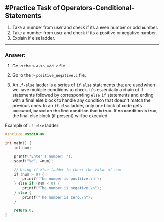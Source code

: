 ## #Practice Task of Operators-Conditional-Statements

1. Take a number from user and check if its a even number or odd number.
2. Take a number from user and check if its a positive or negative number.
3. Explain if else ladder.

---

### Answer:
1. Go to the > `even_odd.c` file.
2. Go to the > `positive_negative.c` file.

3. An `if-else` ladder is a series of `if-else` statements that are used when we have multiple conditions to check. It's essentially a chain of if statements followed by corresponding `else if` statements and ending with a final else block to handle any condition that doesn't match the previous ones.
In an `if-else` ladder, only one block of code gets executed, based on the first condition that is true. If no condition is true, the final else block (if present) will be executed.

Example of `if-else` ladder:

```c
#include <stdio.h>

int main() {
    int num;

    printf("Enter a number: ");
    scanf("%d", &num);

    // Using if-else ladder to check the value of num
    if (num > 0) {
        printf("The number is positive.\n");
    } else if (num < 0) {
        printf("The number is negative.\n");
    } else {
        printf("The number is zero.\n");
    }

    return 0;
}
```
